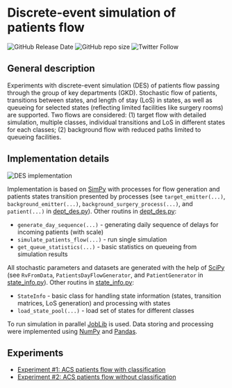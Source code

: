 # Discrete-event simulation of patients flow

![GitHub Release Date](https://img.shields.io/github/release-date/iterater/health-des)
![GitHub repo size](https://img.shields.io/github/repo-size/iterater/health-des)
![Twitter Follow](https://img.shields.io/twitter/follow/iterater?style=social)

## General description

Experiments with discrete-event simulation (DES) of patients flow passing through the group of key departments (GKD). Stochastic flow of patients, transitions between states, and length of stay (LoS) in states, as well as queueing for selected states (reflecting limited facilities  like surgery rooms) are supported. Two flows are considered: (1) target flow with detailed simulation, multiple classes, individual transitions and LoS in different states for each classes; (2) background flow with reduced paths limited to queueing facilities.

## Implementation details

![DES implementation](/pics/des_implementation.png)

Implementation is based on [SimPy](http://simpy.readthedocs.org/) with processes for flow generation and patients states transition presented by processes (see `target_emitter(...)`, `background_emitter(...)`, `background_surgery_process(...)`, and `patient(...)` in [dept_des.py](dept_des.py)). Other routins in [dept_des.py](dept_des.py):

- `generate_day_sequence(...)` - generating daily sequence of delays for incoming patients (with scale)
- `simulate_patients_flow(...)` - run single simulation
- `get_queue_statistics(...)` - basic statistics on queueing from simulation results


All stochastic parameters and datasets are generated with the help of [SciPy](http://scipy.org/) (see `RvFromData`, `PatientsDayFlowGenerator`, and `PatientGenerator` in [state_info.py](state_info.py)). Other routins in [state_info.py](state_info.py):

- `StateInfo` - basic class for handling state information (states, transition matrices, LoS generation) and processing with states
- `load_state_pool(...)` - load set of states for different classes

To run simulation in parallel [JobLib](http://pythonhosted.org/joblib/) is used. Data storing and processing were implemented using [NumPy](http://www.numpy.org/) and [Pandas](http://pandas.pydata.org/).

## Experiments

- [Experiment #1: ACS patients flow with classification](/docs/experiment_01_acs.md)
- [Experiment #2: ACS patients flow without classification](/docs/experiment_02_acs_no_clusters.md)
